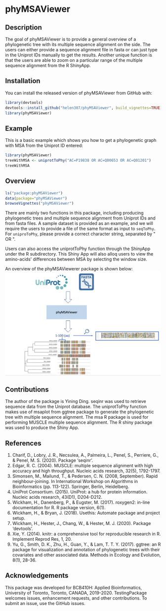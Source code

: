 # phyMSAViewer 

<!-- badges: start -->
<!-- badges: end -->

## Description
The goal of phyMSAViewer is to provide a general overview of a phylogenetic tree with its multiple sequence alignment on the side. The users can either provide a sequence alignment file in fasta or can just type in the Uniprot IDs manually to get the results. Another unique function is that the users are able to zoom on a particular range of the multiple sequence alignment from the R ShinyApp.

## Installation

You can install the released version of phyMSAViewer from GitHub with:

``` r
library(devtools)
devtools::install_github("helen307/phyMSAViewer", build_vignettes=TRUE)
library(phyMSAViewer)
```

## Example

This is a basic example which shows you how to get a phylogenetic graph with MSA from the Uniprot ID entered:

``` r
library(phyMSAViewer)
treeWithMSA <- uniprotToPhy("AC=P19838 OR AC=Q00653 OR AC=Q01201")
treeWithMSA
```

## Overview

``` r
ls("package:phyMSAViewer")
data(package="phyMSAViewer")
browseVignettes("phyMSAViewer")
```

There are mainly two functions in this package, including producing phylogenetic trees and multiple sequence alignment from Uniprot IDs and from fasta files. A sample dataset is provided as an example, and we will require the users to provide a file of the same format as input to `seqToPhy`. For `uniproToPhy`, please provide a correct character string, separated by " OR ".

Users can also access the uniprotToPhy function through the ShinyApp under the R subdirectory. This Shiny App will also alloq users to view the amino-acids' differences between MSA by selecting the window size.

An overview of the phyMSAViewerer package is shown below:
![Overview of phyMSAViewer](man/figures/overview.png)

## Contributions
The author of the package is Yining Ding. seqinr was used to retrieve sequence data from the Uniprot database. The uniprotToPhy function makes use of msaplot from ggtree package to generate the phylogenetic tree with multiple sequence alignment. The msa R package is used for performing MUSCLE multiple sequence alignment. The R shiny package was used to produce the Shiny App.


## References
1. Charif, D., Lobry, J. R., Necsulea, A., Palmeira, L., Penel, S., Perriere, G., & Penel, M. S. (2020). Package ‘seqinr’.
2. Edgar, R. C. (2004). MUSCLE: multiple sequence alignment with high accuracy and high throughput. Nucleic acids research, 32(5), 1792-1797.
3. Simonsen, M., Mailund, T., & Pedersen, C. N. (2008, September). Rapid neighbour-joining. In International Workshop on Algorithms in Bioinformatics (pp. 113-122). Springer, Berlin, Heidelberg.
4. UniProt Consortium. (2015). UniProt: a hub for protein information. Nucleic acids research, 43(D1), D204-D212.
5. Wickham, H., Danenberg, P., & Eugster, M. (2017). roxygen2: in-line documentation for R. R package version, 6(1).
6. Wickham, H., & Bryan, J. (2018). Usethis: Automate package and project setup.
7. Wickham, H., Hester, J., Chang, W., & Hester, M. J. (2020). Package ‘devtools’.
8. Xie, Y. (2014). knitr: a comprehensive tool for reproducible research in R. Implement Reprod Res, 1, 20.
9. Yu, G., Smith, D. K., Zhu, H., Guan, Y., & Lam, T. T. Y. (2017). ggtree: an R package for visualization and annotation of phylogenetic trees with their covariates and other associated data. Methods in Ecology and Evolution, 8(1), 28-36.

## Acknowledgements
This package was developed for BCB410H: Applied Bioinformatics, University of Toronto, Toronto, CANADA, 2019-2020. TestingPackage welcomes issues, enhancement requests, and other contributions. To submit an issue, use the GitHub issues.

